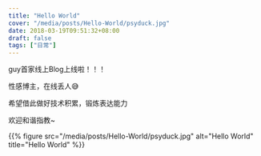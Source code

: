 ```yaml
---
title: "Hello World"
cover: "/media/posts/Hello-World/psyduck.jpg"
date: 2018-03-19T09:51:32+08:00
draft: false
tags: ["日常"]
---
```


guy首家线上Blog上线啦！！！

性感博主，在线丢人😅

希望借此做好技术积累，锻炼表达能力

欢迎和谐指教~

{{% figure src="/media/posts/Hello-World/psyduck.jpg" alt="Hello World" title="Hello World" %}}
